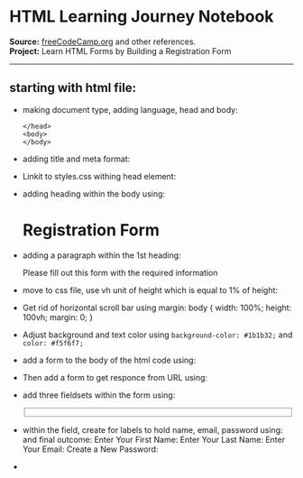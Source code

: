 # HTML Learning Journey Notebook  
**Source:** [freeCodeCamp.org](https://www.freecodecamp.org) and other references.  
**Project:** Learn HTML Forms by Building a Registration Form

---
## starting with html file:

- making document type, adding language, head and body:
      <!DOCTYPE html>
    <html lang="en">
      <head>
        
      </head>
      <body>
      </body>
    </html>

- adding title and meta format:
    <head>
    <meta charset="UTF-8">
    <title>Registration Form</title>
    </head>
- Linkit to styles.css withing head element: 
      <link rel="stylesheet" href="styles.css">
- adding heading within the body using:    <h1>Registration Form</h1>
- adding a paragraph within the 1st heading: <p>Please fill out this form with the required information</p>
- move to css file, use vh unit of height which is equal to 1% of height:
- Get rid of horizontal scroll bar using margin:
    body {
    width: 100%;
    height: 100vh;
    margin: 0;
  }
- Adjust background and text color using   `background-color: #1b1b32;` and `color: #f5f6f7;`
- add a form to the body of the html code using:     <form action="https://register-demo.freecodecamp.org"></form>
- Then add a form to get responce from URL using:     <form method="post" action='https://register-demo.freecodecamp.org'>
- add three fieldsets within the form using:         <fieldset></fieldset>
- within the field, create for labels to hold name, email, password using: <label></label> and final outcome:
        <label>Enter Your First Name:</label>
        <label>Enter Your Last Name:</label>
        <label>Enter Your Email:</label>
        <label>Create a New Password:</label>
- 
